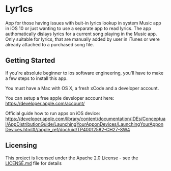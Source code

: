 # Lyr1cs

App for those having issues with buit-in lyrics lookup in system Music app in iOS 10 or just wanting to use a separate app to read lyrics. The app authomatically dislays lyrics for a current song playing in the Music app. Only suitable for lyrics, that are manually added by user in iTunes or were already attached to a purchased song file.


## Getting Started

If you're absolute beginner to ios software engineering, you'll have to make a few steps to install this app.

You must have a Mac with OS X, a fresh xCode and a developer account.

You can setup a free apple developer account here:
https://developer.apple.com/account/

Official guide how to run apps on iOS device: https://developer.apple.com/library/content/documentation/IDEs/Conceptual/AppDistributionGuide/LaunchingYourApponDevices/LaunchingYourApponDevices.html#//apple_ref/doc/uid/TP40012582-CH27-SW4

## Licensing

This project is licensed under the Apache 2.0 License - see the [LICENSE.md](LICENSE.md) file for details
